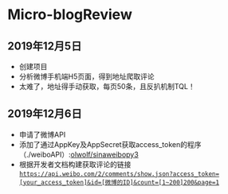 # Micro-blogReview    
## 2019年12月5日    
* 创建项目
* 分析微博手机端H5页面，得到地址爬取评论
* 太难了，地址得手动获取，每页50条，且反扒机制TQL！    
## 2019年12月6日
* 申请了微博API
* 添加了通过AppKey及AppSecret获取access_token的程序（./weiboAPI）:[olwolf/sinaweibopy3](https://github.com/olwolf/sinaweibopy3)
* 根据开发者文档构建获取评论的链接    
<code>https://api.weibo.com/2/comments/show.json?access_token=[your_access_token]&id=[微博的ID]&count=[1~200]200&page=1</code>
